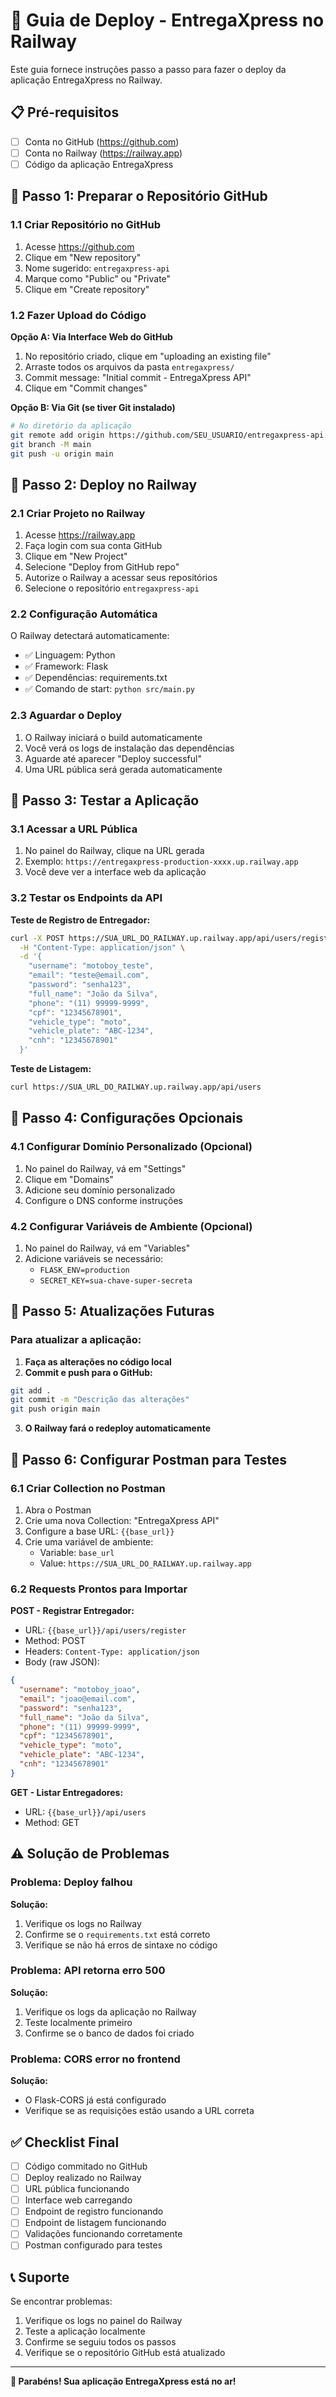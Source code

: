 # 🚀 Guia de Deploy - EntregaXpress no Railway

Este guia fornece instruções passo a passo para fazer o deploy da aplicação EntregaXpress no Railway.

## 📋 Pré-requisitos

- [ ] Conta no GitHub (https://github.com)
- [ ] Conta no Railway (https://railway.app)
- [ ] Código da aplicação EntregaXpress

## 🔄 Passo 1: Preparar o Repositório GitHub

### 1.1 Criar Repositório no GitHub

1. Acesse https://github.com
2. Clique em "New repository"
3. Nome sugerido: `entregaxpress-api`
4. Marque como "Public" ou "Private"
5. Clique em "Create repository"

### 1.2 Fazer Upload do Código

**Opção A: Via Interface Web do GitHub**
1. No repositório criado, clique em "uploading an existing file"
2. Arraste todos os arquivos da pasta `entregaxpress/`
3. Commit message: "Initial commit - EntregaXpress API"
4. Clique em "Commit changes"

**Opção B: Via Git (se tiver Git instalado)**
```bash
# No diretório da aplicação
git remote add origin https://github.com/SEU_USUARIO/entregaxpress-api.git
git branch -M main
git push -u origin main
```

## 🚀 Passo 2: Deploy no Railway

### 2.1 Criar Projeto no Railway

1. Acesse https://railway.app
2. Faça login com sua conta GitHub
3. Clique em "New Project"
4. Selecione "Deploy from GitHub repo"
5. Autorize o Railway a acessar seus repositórios
6. Selecione o repositório `entregaxpress-api`

### 2.2 Configuração Automática

O Railway detectará automaticamente:
- ✅ Linguagem: Python
- ✅ Framework: Flask
- ✅ Dependências: requirements.txt
- ✅ Comando de start: `python src/main.py`

### 2.3 Aguardar o Deploy

1. O Railway iniciará o build automaticamente
2. Você verá os logs de instalação das dependências
3. Aguarde até aparecer "Deploy successful"
4. Uma URL pública será gerada automaticamente

## 🔗 Passo 3: Testar a Aplicação

### 3.1 Acessar a URL Pública

1. No painel do Railway, clique na URL gerada
2. Exemplo: `https://entregaxpress-production-xxxx.up.railway.app`
3. Você deve ver a interface web da aplicação

### 3.2 Testar os Endpoints da API

**Teste de Registro de Entregador:**
```bash
curl -X POST https://SUA_URL_DO_RAILWAY.up.railway.app/api/users/register \
  -H "Content-Type: application/json" \
  -d '{
    "username": "motoboy_teste",
    "email": "teste@email.com",
    "password": "senha123",
    "full_name": "João da Silva",
    "phone": "(11) 99999-9999",
    "cpf": "12345678901",
    "vehicle_type": "moto",
    "vehicle_plate": "ABC-1234",
    "cnh": "12345678901"
  }'
```

**Teste de Listagem:**
```bash
curl https://SUA_URL_DO_RAILWAY.up.railway.app/api/users
```

## 🔧 Passo 4: Configurações Opcionais

### 4.1 Configurar Domínio Personalizado (Opcional)

1. No painel do Railway, vá em "Settings"
2. Clique em "Domains"
3. Adicione seu domínio personalizado
4. Configure o DNS conforme instruções

### 4.2 Configurar Variáveis de Ambiente (Opcional)

1. No painel do Railway, vá em "Variables"
2. Adicione variáveis se necessário:
   - `FLASK_ENV=production`
   - `SECRET_KEY=sua-chave-super-secreta`

## 🔄 Passo 5: Atualizações Futuras

### Para atualizar a aplicação:

1. **Faça as alterações no código local**
2. **Commit e push para o GitHub:**
```bash
git add .
git commit -m "Descrição das alterações"
git push origin main
```
3. **O Railway fará o redeploy automaticamente**

## 📱 Passo 6: Configurar Postman para Testes

### 6.1 Criar Collection no Postman

1. Abra o Postman
2. Crie uma nova Collection: "EntregaXpress API"
3. Configure a base URL: `{{base_url}}`
4. Crie uma variável de ambiente:
   - Variable: `base_url`
   - Value: `https://SUA_URL_DO_RAILWAY.up.railway.app`

### 6.2 Requests Prontos para Importar

**POST - Registrar Entregador:**
- URL: `{{base_url}}/api/users/register`
- Method: POST
- Headers: `Content-Type: application/json`
- Body (raw JSON):
```json
{
  "username": "motoboy_joao",
  "email": "joao@email.com",
  "password": "senha123",
  "full_name": "João da Silva",
  "phone": "(11) 99999-9999",
  "cpf": "12345678901",
  "vehicle_type": "moto",
  "vehicle_plate": "ABC-1234",
  "cnh": "12345678901"
}
```

**GET - Listar Entregadores:**
- URL: `{{base_url}}/api/users`
- Method: GET

## ⚠️ Solução de Problemas

### Problema: Deploy falhou
**Solução:**
1. Verifique os logs no Railway
2. Confirme se o `requirements.txt` está correto
3. Verifique se não há erros de sintaxe no código

### Problema: API retorna erro 500
**Solução:**
1. Verifique os logs da aplicação no Railway
2. Teste localmente primeiro
3. Confirme se o banco de dados foi criado

### Problema: CORS error no frontend
**Solução:**
- O Flask-CORS já está configurado
- Verifique se as requisições estão usando a URL correta

## ✅ Checklist Final

- [ ] Código commitado no GitHub
- [ ] Deploy realizado no Railway
- [ ] URL pública funcionando
- [ ] Interface web carregando
- [ ] Endpoint de registro funcionando
- [ ] Endpoint de listagem funcionando
- [ ] Validações funcionando corretamente
- [ ] Postman configurado para testes

## 📞 Suporte

Se encontrar problemas:
1. Verifique os logs no painel do Railway
2. Teste a aplicação localmente
3. Confirme se seguiu todos os passos
4. Verifique se o repositório GitHub está atualizado

---

**🎉 Parabéns! Sua aplicação EntregaXpress está no ar!**

